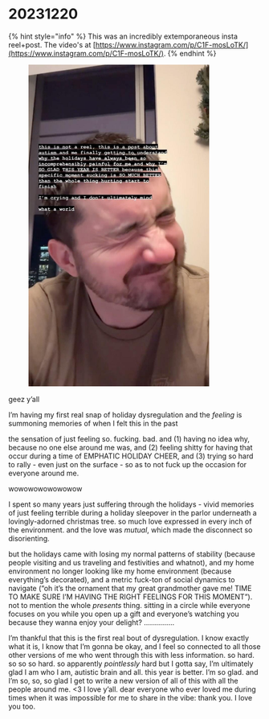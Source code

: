 # 20231220

{% hint style="info" %}
This was an incredibly extemporaneous insta reel+post. The video's at [https://www.instagram.com/p/C1F-mosLoTK/](https://www.instagram.com/p/C1F-mosLoTK/).
{% endhint %}

<figure><img src="../../.gitbook/assets/411940714_1740274483124145_4848634925123813201_n.jpg" alt="" width="360"><figcaption></figcaption></figure>

geez y’all

I’m having my first real snap of holiday dysregulation and the _feeling_ is summoning memories of when I felt this in the past

the sensation of just feeling so. fucking. bad. and (1) having no idea why, because no one else around me was, and (2) feeling shitty for having that occur during a time of EMPHATIC HOLIDAY CHEER, and (3) trying so hard to rally - even just on the surface - so as to not fuck up the occasion for everyone around me.

wowowowowowowow

I spent so many years just suffering through the holidays - vivid memories of just feeling terrible during a holiday sleepover in the parlor underneath a lovingly-adorned christmas tree. so much love expressed in every inch of the environment. and the love was _mutual_, which made the disconnect so disorienting.

but the holidays came with losing my normal patterns of stability (because people visiting and us traveling and festivities and whatnot), and my home environment no longer looking like my home environment (because everything’s decorated), and a metric fuck-ton of social dynamics to navigate (“oh it’s the ornament that my great grandmother gave me! TIME TO MAKE SURE I’M HAVING THE RIGHT FEELINGS FOR THIS MOMENT”). not to mention the whole _presents_ thing. sitting in a circle while everyone focuses on you while you open up a gift and everyone’s watching you because they wanna enjoy your delight? ...............

I’m thankful that this is the first real bout of dysregulation. I know exactly what it is, I know that I’m gonna be okay, and I feel so connected to all those other versions of me who went through this with less information. so hard. so so so hard. so apparently _pointlessly_ hard but I gotta say, I’m ultimately glad I am who I am, autistic brain and all. this year is better. I’m so glad. and I’m so, so, so glad I get to write a new version of all of this with all the people around me. <3 I love y’all. dear everyone who ever loved me during times when it was impossible for me to share in the vibe: thank you. I love you too.
